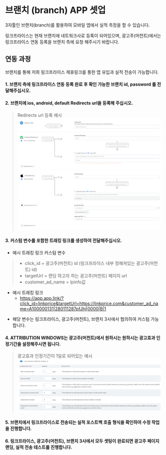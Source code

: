 # 브랜치 (branch) APP 셋업

3자툴인 브랜치(branch)를 활용하여 모바일 앱에서 실적 측정을 할 수 있습니다.

링크프라이스는 현재 브랜치에 네트워크사로 등록이 되어있으며, 광고주(머천트)에서는 링크프라이스 연동 등록을 브랜치 측에 요청 해주시기 바랍니다.

## 연동 과정
브랜치를 통해 저희 링크프라이스 제휴링크를 통한 앱 유입과 실적 전송이 가능합니다.

#### 1. 브랜치 측에 링크프라이스 연동 등록 완료 후 확인 가능한 브랜치 id, password 를 전달해주십시오.

#### 2. 브랜치에 ios, android, default Redirects url을 등록해 주십시오.

> Redirects url 등록 예시 
![image](branch_1.png)
![image](branch_2.png)

#### 3. 커스텀 변수를 포함한 트래킹 링크를 생성하여 전달해주십시오.
-  예시 트래킹 링크 커스텀 변수
  > - click_id = 광고주(머천트) id (링크프라이스 내부 정해져있는 광고주(머천트) id)
  > - targetUrl = 랜딩 하고자 하는 광고주(머천트) 페이지 url
  > - customer_ad_name = lpinfo값<br>
- 예시 트래킹 링크  
  - https://app.app.link/?click_id=linkprice&targetUrl=https://linkprice.com&customer_ad_name=A100000131|280111287pfJhj|0000|B|1

* 해당 변수는 링크프라이스, 광고주(머천트), 브랜치 3사에서 협의하여 커스텀 가능합니다.

#### 4. ATTRIBUTION WINDOWS는 광고주(머천트)에서 원하시는 원하시는 광고효과 인정기간을 설정해주시면 됩니다.
   > 광고효과 인정기간이 1일로 되어있는 예시
   ![image](branch_3.png)

#### 5. 브랜치에서 링크프라이스로 전송되는 실적 포스트백 호출 형식을 확인하여 수정 작업을 진행합니다.

#### 6. 링크프라이스, 광고주(머천트), 브랜치 3사에서 모두 셋팅이 완료되면 광고주 페이지 랜딩, 실적 전송 테스트를 진행합니다.   
